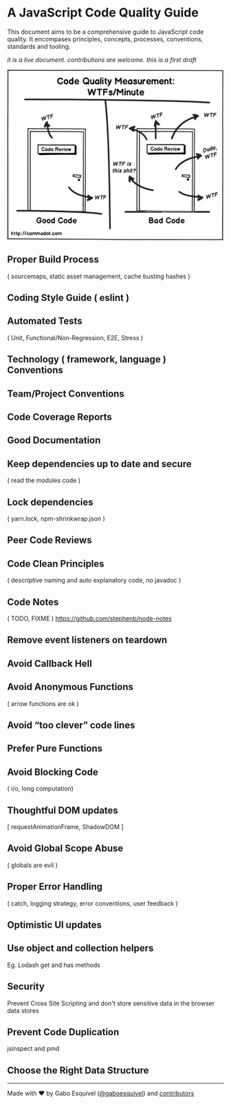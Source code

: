 # A JavaScript Code Quality Guide

This document aims to be a comprehensive guide to JavaScript code quality.
It encompases principles, concepts, processes, conventions, standards and tooling.

_it is a live document. contributions are welcome. this is a first draft_

![](code-reviews-wtfs.png)

## Proper Build Process  
( sourcemaps, static asset management, cache busting hashes )

## Coding Style Guide ( eslint )

## Automated Tests  
( Unit, Functional/Non-Regression, E2E, Stress )

## Technology ( framework, language ) Conventions

## Team/Project Conventions

## Code Coverage Reports

## Good Documentation

## Keep dependencies up to date and secure
( read the modules code )

## Lock dependencies
( yarn.lock, npm-shrinkwrap.json )

## Peer Code Reviews

## Code Clean Principles
( descriptive naming and auto explanatory code, no javadoc )

## Code Notes
( TODO, FIXME ) https://github.com/stephenb/node-notes

## Remove event listeners on teardown

## Avoid Callback Hell

## Avoid Anonymous Functions
( arrow functions are ok )

## Avoid “too clever” code lines

## Prefer Pure Functions

## Avoid Blocking Code
( i/o, long computation)

## Thoughtful DOM updates
[ requestAnimationFrame, ShadowDOM ]

## Avoid Global Scope Abuse  
(  globals are evil )

## Proper Error Handling
( catch, logging strategy, error conventions, user feedback )

## Optimistic UI updates

## Use object and collection helpers
Eg. Lodash get and has methods

## Security
Prevent Cross Site Scripting and don't store sensitive data in the browser data stores

## Prevent Code Duplication
jsinspect and pmd

## Choose the Right Data Structure


---
Made with ♥ by Gabo Esquivel ([@gaboesquivel](https://gaboesquivel.com)) and [contributors](https://github.com/gaboesquivel/jscodequality)
